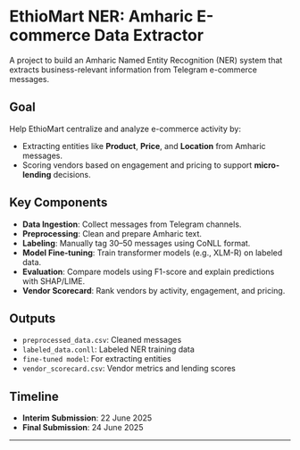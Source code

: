 # EthioMart NER: Amharic E-commerce Data Extractor

A project to build an Amharic Named Entity Recognition (NER) system that extracts business-relevant information from Telegram e-commerce messages.

## Goal

Help EthioMart centralize and analyze e-commerce activity by:

- Extracting entities like **Product**, **Price**, and **Location** from Amharic messages.
- Scoring vendors based on engagement and pricing to support **micro-lending** decisions.

## Key Components

- **Data Ingestion**: Collect messages from Telegram channels.
- **Preprocessing**: Clean and prepare Amharic text.
- **Labeling**: Manually tag 30–50 messages using CoNLL format.
- **Model Fine-tuning**: Train transformer models (e.g., XLM-R) on labeled data.
- **Evaluation**: Compare models using F1-score and explain predictions with SHAP/LIME.
- **Vendor Scorecard**: Rank vendors by activity, engagement, and pricing.

## Outputs

- `preprocessed_data.csv`: Cleaned messages
- `labeled_data.conll`: Labeled NER training data
- `fine-tuned model`: For extracting entities
- `vendor_scorecard.csv`: Vendor metrics and lending scores

## Timeline

- **Interim Submission**: 22 June 2025  
- **Final Submission**: 24 June 2025

---
